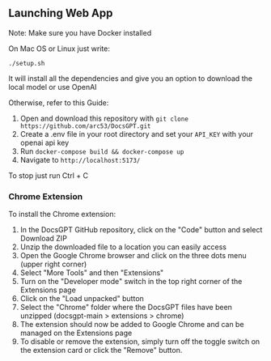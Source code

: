 ## Launching Web App
Note: Make sure you have Docker installed

On Mac OS or Linux just write:

`./setup.sh`

It will install all the dependencies and give you an option to download the local model or use OpenAI

Otherwise, refer to this Guide:

1. Open and download this repository with `git clone https://github.com/arc53/DocsGPT.git`
2. Create a .env file in your root directory and set your `API_KEY` with your openai api key
3. Run `docker-compose build && docker-compose up`
4. Navigate to `http://localhost:5173/`

To stop just run Ctrl + C

### Chrome Extension

To install the Chrome extension:

1. In the DocsGPT GitHub repository, click on the "Code" button and select Download ZIP
2. Unzip the downloaded file to a location you can easily access
3. Open the Google Chrome browser and click on the three dots menu (upper right corner)
4. Select "More Tools" and then "Extensions"
5. Turn on the "Developer mode" switch in the top right corner of the Extensions page
6. Click on the "Load unpacked" button
7. Select the "Chrome" folder where the DocsGPT files have been unzipped (docsgpt-main > extensions > chrome)
8. The extension should now be added to Google Chrome and can be managed on the Extensions page
9. To disable or remove the extension, simply turn off the toggle switch on the extension card or click the "Remove" button.
